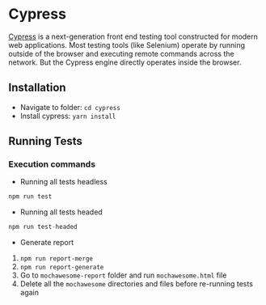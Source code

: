 # Cypress

[Cypress](https://www.cypress.io/) is a next-generation front end testing tool constructed for modern web applications. Most testing tools (like Selenium) operate by running outside of the browser and executing remote commands across the network. But the Cypress engine directly operates inside the browser.

## Installation

- Navigate to folder: `cd cypress`
- Install cypress: `yarn install`

## Running Tests

### Execution commands

- Running all tests headless
```javascript
npm run test
 ```

- Running all tests headed
```javascript
npm run test-headed
 ```

- Generate report

1) ``npm run report-merge``
2) ``npm run report-generate``
3) Go to ``mochawesome-report`` folder and run ``mochawesome.html`` file
4) Delete all the ``mochawesome`` directories and files before re-running tests again 